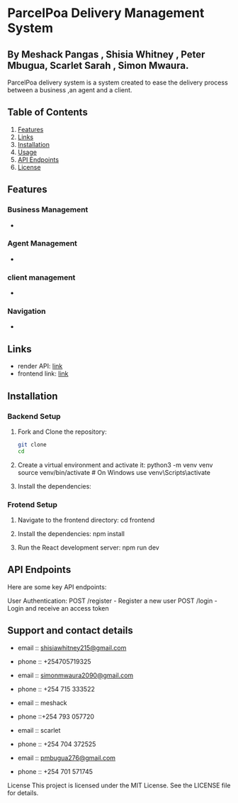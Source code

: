 # ParcelPoa Delivery Management System
## By Meshack Pangas , Shisia Whitney , Peter Mbugua, Scarlet Sarah , Simon Mwaura.
ParcelPoa delivery system is a system created to ease the delivery process between a business ,an agent and a client.

## Table of Contents
1. [Features](#features)
2. [Links](#links)
3. [Installation](#installation)
4. [Usage](#usage)
5. [API Endpoints](#api-endpoints)
6. [License](#license)

## Features

### Business Management
- 

### Agent Management
- 

### client management
- 


### Navigation
- 


## Links
- render API: [link]()
- frontend link: [link]()

## Installation

### Backend Setup

1. Fork and Clone the repository:
   ```bash
   git clone 
   cd 

2. Create a virtual environment and activate it:
   python3 -m venv venv
   source venv/bin/activate  # On Windows use venv\Scripts\activate

3. Install the dependencies:
   


### Frotend Setup
1. Navigate to the frontend directory:
   cd frontend

2. Install the dependencies:
     npm install

3. Run the React development server:
       npm run dev

## API Endpoints
Here are some key API endpoints:

User Authentication:
POST /register - Register a new user
POST /login - Login and receive an access token



## Support and contact details

- email :: shisiawhitney215@gmail.com
- phone :: +254705719325

- email  :: simonmwaura2090@gmail.com
- phone  :: +254 715 333522

- email :: meshack
- phone ::+254 793 057720

- email ::  scarlet
- phone :: +254 704 372525

- email ::  pmbugua276@gmail.com
- phone :: +254 701 571745


License
This project is licensed under the MIT License. See the LICENSE file for details.


 
